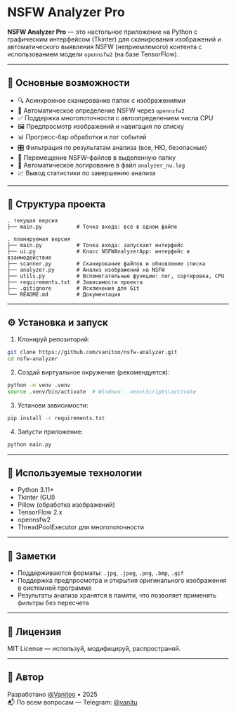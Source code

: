 # NSFW Analyzer Pro

**NSFW Analyzer Pro** — это настольное приложение на Python с графическим интерфейсом (Tkinter) для сканирования изображений и автоматического выявления NSFW (неприемлемого) контента с использованием модели `opennsfw2` (на базе TensorFlow).

---

## 🚀 Основные возможности

- 🔍 Асинхронное сканирование папок с изображениями
- 🧠 Автоматическое определение NSFW через `opennsfw2`
- ✅ Поддержка многопоточности с автоопределением числа CPU
- 🖼️ Предпросмотр изображений и навигация по списку
- 📊 Прогресс-бар обработки и лог событий
- 🎛️ Фильтрация по результатам анализа (все, НЮ, безопасные)
- 📁 Перемещение NSFW-файлов в выделенную папку
- 🧾 Автоматическое логирование в файл `analyzer_nu.log`
- 📈 Вывод статистики по завершению анализа

---

## 📂 Структура проекта

```text
. текущая версия
├── main.py           # Точка входа: все в одном файле

. планируемая версия
├── main.py           # Точка входа: запускает интерфейс
├── ui.py             # Класс NSFWAnalyzerApp: интерфейс и взаимодействие
├── scanner.py        # Сканирование файлов и обновление списка
├── analyzer.py       # Анализ изображений на NSFW
├── utils.py          # Вспомогательные функции: лог, сортировка, CPU
├── requirements.txt  # Зависимости проекта
├── .gitignore        # Исключения для Git
└── README.md         # Документация
```

---

## ⚙️ Установка и запуск

1. Клонируй репозиторий:

```bash
git clone https://github.com/vanitoo/nsfw-analyzer.git
cd nsfw-analyzer
```

2. Создай виртуальное окружение (рекомендуется):

```bash
python -m venv .venv
source .venv/bin/activate  # Windows: .venv\Scripts\activate
```

3. Установи зависимости:

```bash
pip install -r requirements.txt
```

4. Запусти приложение:

```bash
python main.py
```

---

## 🧠 Используемые технологии

- Python 3.11+
- Tkinter (GUI)
- Pillow (обработка изображений)
- TensorFlow 2.x
- opennsfw2
- ThreadPoolExecutor для многопоточности

---

## 📌 Заметки

- Поддерживаются форматы: `.jpg`, `.jpeg`, `.png`, `.bmp`, `.gif`
- Поддержка предпросмотра и открытия оригинального изображения в системной программе
- Результаты анализа хранятся в памяти, что позволяет применять фильтры без пересчета

---

## 📜 Лицензия

MIT License — используй, модифицируй, распространяй.

---

## 👤 Автор

Разработано [@Vanitoo](https://github.com/vanitoo) • 2025  
📬 По всем вопросам — Telegram: [@vanitu](https://t.me/vanitu)
